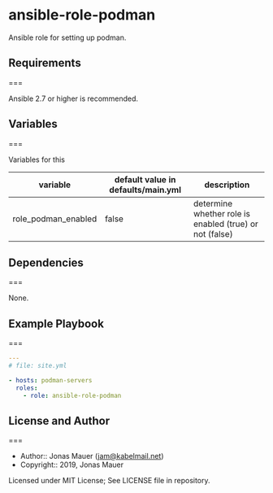 # ansible-role-podman

Ansible role for setting up podman.

## Requirements
===

Ansible 2.7 or higher is recommended.

## Variables
===

Variables for this

| variable | default value in defaults/main.yml | description |
| -------- | ---------------------------------- | ----------- |
| role_podman_enabled | false | determine whether role is enabled (true) or not (false) |

## Dependencies
===

None.

## Example Playbook
===

```yaml
---
# file: site.yml

- hosts: podman-servers
  roles:
    - role: ansible-role-podman
```

## License and Author
===

- Author:: Jonas Mauer (<jam@kabelmail.net>)
- Copyright:: 2019, Jonas Mauer

Licensed under MIT License;
See LICENSE file in repository.